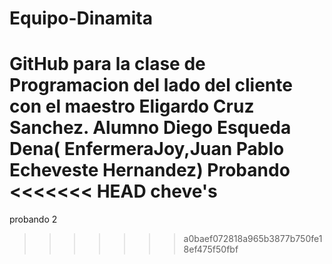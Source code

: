 # Equipo-Dinamita
GitHub para la clase de Programacion del lado del cliente con el maestro Eligardo Cruz Sanchez.
Alumno Diego Esqueda Dena( EnfermeraJoy,Juan Pablo Echeveste Hernandez)
Probando
<<<<<<< HEAD
cheve's
=======
probando 2
>>>>>>> a0baef072818a965b3877b750fe18ef475f50fbf
